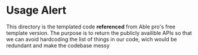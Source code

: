 # Usage Alert

This directory is the templated code **referenced** from Able pro's free template version. The purpose is to return the publicly availible APIs so that we can avoid  hardcoding the list of things in our code, wich would be redundant and make the codebase messy